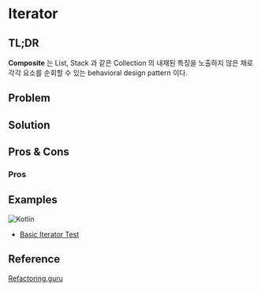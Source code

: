 # Iterator 
## TL;DR
**Composite** 는 List, Stack 과 같은 Collection 의 내재된 특징을 노출하지 않은 채로 각각 요소를 순회할 수 있는 behavioral design pattern 이다.


## Problem

## Solution

## Pros & Cons
### Pros

## Examples

![Kotlin](https://img.shields.io/badge/kotlin-%230095D5.svg?style=for-the-badge&logo=kotlin&logoColor=white)
* [Basic Iterator Test](./examples/kotlin/src/test/kotlin/CartIteratorTests.kt)


## Reference
[Refactoring.guru](https://refactoring.guru/design-patterns/composite)